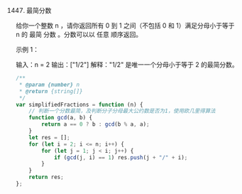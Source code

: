 1447. 最简分数

给你一个整数 n ，请你返回所有 0 到 1 之间（不包括 0 和 1）满足分母小于等于 n 的 最简 分数 。分数可以以 任意 顺序返回。

示例 1：

输入：n = 2
输出：["1/2"]
解释："1/2" 是唯一一个分母小于等于 2 的最简分数。

```js
/**
 * @param {number} n
 * @return {string[]}
 */
var simplifiedFractions = function (n) {
    // 判断一个分数最简，及判断分子分母最大公约数是否为1，使用欧几里得算法
    function gcd(a, b) {
        return a == 0 ? b : gcd(b % a, a);
    }
    let res = [];
    for (let i = 2; i <= n; i++) {
        for (let j = 1; j < i; j++) {
            if (gcd(j, i) == 1) res.push(j + "/" + i);
        }
    }
    return res;
};
```
